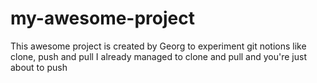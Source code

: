 # my-awesome-project
This awesome project is created by Georg to experiment git notions like clone, push and pull
I already managed to clone and pull and you're just about to push